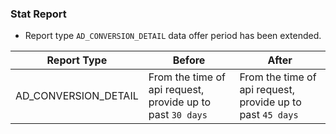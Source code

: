 ### Stat Report
* Report type `AD_CONVERSION_DETAIL` data offer period has been extended.

Report Type|Before| After
---------------------|---------------------|---------------
AD_CONVERSION_DETAIL|From the time of api request, provide up to past `30 days` | From the time of api request, provide up to past `45 days`
